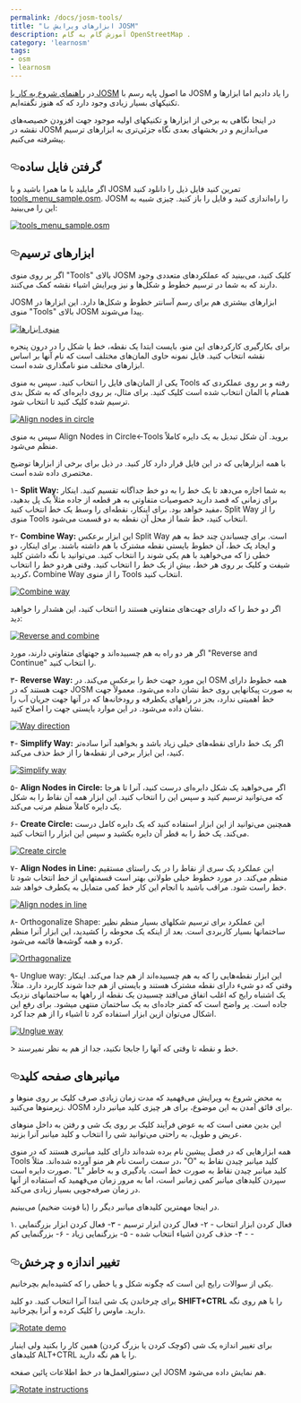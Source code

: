 ```yaml
---
permalink: /docs/josm-tools/
title: "ابزارهای ویرایش با JOSM"
description: آموزش گام به گام OpenStreetMap .
category: 'learnosm'
tags:
- osm
- learnosm
---
```




<p>در <a href="/start-josm">راهنمای شروع به کار با JOSM</a> ما اصول پایه رسم با
JOSM را یاد دادیم اما ابزارها و تکنیکهای بسیار زیادی وجود دارد که که هنوز نگفته‌ایم.</p>
<p>در اینجا نگاهی به برخی از ابزارها و تکنیکهای اولیه موجود جهت
افزودن خصیصه‌های نقشه در JOSM می‌اندازیم و در بخشهای بعدی
نگاه جزئی‌تری به ابزارهای ترسیم پیشرفته می‌کنیم.</p>
<h2><a id="user-content-گرفتن-فایل-ساده" class="anchor" aria-hidden="true" href="#گرفتن-فایل-ساده"><svg class="octicon octicon-link" viewBox="0 0 16 16" version="1.1" width="16" height="16" aria-hidden="true"><path fill-rule="evenodd" d="M4 9h1v1H4c-1.5 0-3-1.69-3-3.5S2.55 3 4 3h4c1.45 0 3 1.69 3 3.5 0 1.41-.91 2.72-2 3.25V8.59c.58-.45 1-1.27 1-2.09C10 5.22 8.98 4 8 4H4c-.98 0-2 1.22-2 2.5S3 9 4 9zm9-3h-1v1h1c1 0 2 1.22 2 2.5S13.98 12 13 12H9c-.98 0-2-1.22-2-2.5 0-.83.42-1.64 1-2.09V6.25c-1.09.53-2 1.84-2 3.25C6 11.31 7.55 13 9 13h4c1.45 0 3-1.69 3-3.5S14.5 6 13 6z"></path></svg></a>گرفتن فایل ساده</h2>
<p>اگر مایلید با ما همرا باشید و با JOSM تمرین کنید فایل ذیل را دانلود کنید
<a href="/assets/docs/tools_menu_sample.osm">tools_menu_sample.osm</a>.
JOSM را راه‌اندازی کنید و فایل را باز کنید. چیزی شبیه به این را می‌بینید:</p>
<p><a target="_blank" rel="noopener noreferrer" href="/hotosm/learnosm/blob/gh-pages/images/josm/tools-menu-sample-file.png"><img src="/assets/img/tools-menu-sample-file.png" alt="tools_menu_sample.osm" style="max-width:100%;"></a></p>
<h2><a id="user-content-ابزارهای-ترسیم" class="anchor" aria-hidden="true" href="#ابزارهای-ترسیم"><svg class="octicon octicon-link" viewBox="0 0 16 16" version="1.1" width="16" height="16" aria-hidden="true"><path fill-rule="evenodd" d="M4 9h1v1H4c-1.5 0-3-1.69-3-3.5S2.55 3 4 3h4c1.45 0 3 1.69 3 3.5 0 1.41-.91 2.72-2 3.25V8.59c.58-.45 1-1.27 1-2.09C10 5.22 8.98 4 8 4H4c-.98 0-2 1.22-2 2.5S3 9 4 9zm9-3h-1v1h1c1 0 2 1.22 2 2.5S13.98 12 13 12H9c-.98 0-2-1.22-2-2.5 0-.83.42-1.64 1-2.09V6.25c-1.09.53-2 1.84-2 3.25C6 11.31 7.55 13 9 13h4c1.45 0 3-1.69 3-3.5S14.5 6 13 6z"></path></svg></a>ابزارهای ترسیم</h2>
<p>اگر بر روی منوی "Tools" بالای JOSM کلیک کنید، می‌بینید که
عملکردهای متعددی وجود دارند که به شما در ترسیم خطوط و شکل‌ها و نیز
ویرایش اشیاء نقشه کمک می‌کنند.</p>
<p>JOSM ابزارهای بیشتری هم برای رسم آسانتر
خطوط و شکل‌ها دارد. این ابزارها در منوی "Tools"
بالای JOSM پیدا می‌شوند.</p>
<p><a target="_blank" rel="noopener noreferrer" href="/hotosm/learnosm/blob/gh-pages/images/josm/tools-menu.png"><img src="/assets/img/tools-menu.png" alt="منوی ابزارها" style="max-width:100%;"></a></p>
<p>برای بکارگیری کارکردهای این منو، بایست ابتدا
یک نقطه، خط یا شکل را در درون پنجره نقشه انتخاب کنید. فایل نمونه
حاوی المان‌های مختلف است که نام آنها بر اساس ابزارهای مختلف منو نامگذاری شده است.</p>
<p>یکی از المان‌های فایل را انتخاب کنید. سپس به منوی Tools رفته
و بر روی عملکردی که همنام با المان
انتخاب شده است کلیک کنید.
برای مثال، بر روی دایره‌ای که به شکل بدی ترسیم شده کلیک کنید تا انتخاب شود.</p>
<p><a target="_blank" rel="noopener noreferrer" href="/hotosm/learnosm/blob/gh-pages/images/josm/align-nodes-in-circle.png"><img src="/assets/img/align-nodes-in-circle.png" alt="Align nodes in circle" style="max-width:100%;"></a></p>
<p>سپس به منوی Align Nodes in Circle&lt;-Tools بروید.
آن شکل تبدیل به یک دایره کاملاً منظم می‌شود.</p>
<p>با همه ابزارهایی که در این فایل قرار دارد کار کنید.  در ذیل برای برخی از
ابزارها توضیح مختصری داده شده است.</p>
<p>۱- <strong>Split Way:</strong> به شما اجازه می‌دهد تا یک خط را به دو خط جداگانه تقسیم کنید.
اینکار برای زمانی که قصد دارید خصوصیات متفاوتی
به هر قطعه از جاده مثلاْ یک پل بدهید، مفید خواهد بود. برای اینکار، نقطه‌ای را
وسط یک خط انتخاب کنید، Split Way را
از منوی Tools انتخاب کنید، خط شما از محل آن نقطه به دو قسمت می‌شود.</p>
<p>۲- <strong>Combine Way:</strong> این ابزار برعکس Split Way است. برای چسباندن
چند خط به هم و ایجاد یک خط، آن خطوط بایستی نقطه مشترک با هم داشته باشند. برای اینکار،
دو خطی زا که می‌خواهید با هم یکی شوند را انتخاب کنید. می‌توانید
با نگه داشتن کلید شیفت و
کلیک بر روی هر خط، بیش از یک خط را انتخاب کنید. وقتی هردو خط را انتخاب کردید،
Combine Way را از منوی Tools انتخاب کنید.</p>
<p><a target="_blank" rel="noopener noreferrer" href="/hotosm/learnosm/blob/gh-pages/images/josm/combine-way.png"><img src="/assets/img/combine-way.png" alt="Combine way" style="max-width:100%;"></a></p>
 اگر دو خط را که دارای جهت‌های متفاوتی هستند را انتخاب کنید، این
هشدار را خواهید دید:
 
<p><a target="_blank" rel="noopener noreferrer" href="/hotosm/learnosm/blob/gh-pages/images/josm/reverse-and-combine.png"><img src="/assets/img/reverse-and-combine.png" alt="Reverse and combine" style="max-width:100%;"></a></p>
 اگر هر دو راه به هم چسبیده‌اند و جهتهای متفاوتی دارند، مورد 
"Reverse and Continue" را انتخاب کنید.
 
<p>۳- <strong>Reverse Way:</strong> این مورد جهت خط را برعکس می‌کند. در OSM
همه خطوط دارای جهت هستند که در JOSM به صورت پیکانهایی روی خط نشان داده می‌شود.
معمولاً جهت خط اهمیتی ندارد، بجز در راههای یکطرفه و
رودخانه‌ها که در آنها جهت جریان آب را نشان داده می‌شود. در این موارد
بایستی جهت را اصلاح کنید.</p>
<p><a target="_blank" rel="noopener noreferrer" href="/hotosm/learnosm/blob/gh-pages/images/josm/way-direction.png"><img src="/assets/img/way-direction.png" alt="Way direction" style="max-width:100%;"></a></p>
<p>۴- <strong>Simplify Way:</strong> اگر یک خط دارای نقطه‌های خیلی زیاد باشد و بخواهید آنرا
ساده‌تر کنید، این ابزار برخی از نقطه‌ها را از خط حذف می‌کند.</p>
<p><a target="_blank" rel="noopener noreferrer" href="/hotosm/learnosm/blob/gh-pages/images/josm/simplify-way.png"><img src="/assets/img/simplify-way.png" alt="Simplify way" style="max-width:100%;"></a></p>
<p>۵- <strong>Align Nodes in Circle:</strong> اگر می‌خواهید یک
شکل دابره‌ای درست کنید، آنرا تا هرجا که می‌توانید ترسیم کنید و سپس این را انتخاب کنید.
این ابزار همه آن نقاط را به شکل یک دایره کاملاً منظم مرتب می‌کند.</p>
<p>۶- <strong>Create Circle:</strong> همچنین می‌توانید از این ابزار استفاده کنید که یک
دایره کامل درست می‌کند. یک خط را به قطر آن دایره بکشید
و سپس این ابزار را انتخاب کنید.</p>
<p><a target="_blank" rel="noopener noreferrer" href="/hotosm/learnosm/blob/gh-pages/images/josm/create-circle.png"><img src="/assets/img/create-circle.png" alt="Create circle" style="max-width:100%;"></a></p>
<p>۷- <strong>Align Nodes in Line:</strong> این عملکرد یک سری از نقاط را در یک
راستای مستقیم منظم می‌کند. در مورد خطوط خیلی طولانی
بهتر است قسمتهایی از خط انتخاب شود تا خط راست شود. مراقب باشید
با انجام این کار خط کمی متمایل به یکطرف خواهد شد.</p>
<p><a target="_blank" rel="noopener noreferrer" href="/hotosm/learnosm/blob/gh-pages/images/josm/align-nodes-in-line.png"><img src="/assets/img/align-nodes-in-line.png" alt="Align nodes in line" style="max-width:100%;"></a></p>
<p>۸- Orthogonalize Shape: این عملکرد برای ترسیم
شکلهای بسیار منظم نظیر ساختمانها بسیار کاربردی است. بعد از اینکه یک محوطه را کشیدید، این
ابزار آنرا منظم کرده و همه گوشه‌ها قائمه می‌شود.</p>
<p><a target="_blank" rel="noopener noreferrer" href="/hotosm/learnosm/blob/gh-pages/images/josm/orthagonalize.png"><img src="/assets/img/orthagonalize.png" alt="Orthagonalize" style="max-width:100%;"></a></p>
<p>۹- Unglue way: این ابزار نقطه‌هایی را که
به هم چسبیده‌اند از هم جدا می‌کند. اینکار وقتی که دو شیء دارای نقطه مشترک هستند
و بایستی از هم جدا شوند کاربرد دارد. مثلاً، یک اشتباه رایج که اغلب اتفاق می‌افتد چسبیدن یک نقطه
از راهها به ساختمانهای نزدیک جاده است. پر واضح است که کمتر جاده‌ای به یک ساختمان
منتهی میشود. برای رفع این اشکال می‌توان ازین ابزار استفاده کرد تا اشیاء را
از هم جدا کرد.</p>
<p><a target="_blank" rel="noopener noreferrer" href="/hotosm/learnosm/blob/gh-pages/images/josm/unglue-way.png"><img src="/assets/img/unglue-way.png" alt="Unglue way" style="max-width:100%;"></a></p>
 &gt; خط و نقطه تا وقتی که آنها را جابجا نکنید، جدا از هم به نظر نمیرسند.
 
<h2><a id="user-content-میانبرهای-صفحه-کلید" class="anchor" aria-hidden="true" href="#میانبرهای-صفحه-کلید"><svg class="octicon octicon-link" viewBox="0 0 16 16" version="1.1" width="16" height="16" aria-hidden="true"><path fill-rule="evenodd" d="M4 9h1v1H4c-1.5 0-3-1.69-3-3.5S2.55 3 4 3h4c1.45 0 3 1.69 3 3.5 0 1.41-.91 2.72-2 3.25V8.59c.58-.45 1-1.27 1-2.09C10 5.22 8.98 4 8 4H4c-.98 0-2 1.22-2 2.5S3 9 4 9zm9-3h-1v1h1c1 0 2 1.22 2 2.5S13.98 12 13 12H9c-.98 0-2-1.22-2-2.5 0-.83.42-1.64 1-2.09V6.25c-1.09.53-2 1.84-2 3.25C6 11.31 7.55 13 9 13h4c1.45 0 3-1.69 3-3.5S14.5 6 13 6z"></path></svg></a>میانبرهای صفحه کلید</h2>
<p>به محض شروع به ویرایش می‌فهمید که مدت زمان زیادی صرف کلیک
بر روی منوها و زیرمنوها می‌کنید. JOSM برای فائق آمدن به این موضوع،
برای هر چیزی کلید میانبر دارد.</p>
<p>این بدین معنی است که به عوض فرآیند کلیک بر روی یک شی و رفتن به
داخل منوهای عریض و طویل، به راحتی می‌توانید شی را انتخاب و کلید میانبر آنرا بزنید.</p>
<p>همه ابزارهایی که در فصل پیشین نام برده شده‌اند دارای کلید میانبری هستند که در
منوی Tools در سمت راست نام هر منو آورده شده‌اند. مثلاً، "O"
کلید میانبر چیدن نقاط به صورت دایره است. "L" کلید میانبر چیدن نقاط به صورت خط است.
یادگیری و به خاطر سپردن کلیدهای میانبر کمی زمانبر است، اما به مرور زمان می‌فهمید که
استفاده از آنها در زمان صرفه‌جویی بسیار زیادی می‌‌کند.</p>
<p>در اینجا مهمترین کلیدهای میانبر دیگر را (با فونت ضخیم) می‌بینیم.</p>
<p>۱. فعال کردن ابزار انتخاب -
۲- فعال کردن ابزار ترسیم -
۳- فعال کردن ابزار بزرگنمایی -
۴- حذف کردن اشیاء انتخاب شده -
۵- بزرگنمایی زیاد -
۶- بزرگنمایی کم -</p>
<h2><a id="user-content-تغییر-اندازه-و-چرخش" class="anchor" aria-hidden="true" href="#تغییر-اندازه-و-چرخش"><svg class="octicon octicon-link" viewBox="0 0 16 16" version="1.1" width="16" height="16" aria-hidden="true"><path fill-rule="evenodd" d="M4 9h1v1H4c-1.5 0-3-1.69-3-3.5S2.55 3 4 3h4c1.45 0 3 1.69 3 3.5 0 1.41-.91 2.72-2 3.25V8.59c.58-.45 1-1.27 1-2.09C10 5.22 8.98 4 8 4H4c-.98 0-2 1.22-2 2.5S3 9 4 9zm9-3h-1v1h1c1 0 2 1.22 2 2.5S13.98 12 13 12H9c-.98 0-2-1.22-2-2.5 0-.83.42-1.64 1-2.09V6.25c-1.09.53-2 1.84-2 3.25C6 11.31 7.55 13 9 13h4c1.45 0 3-1.69 3-3.5S14.5 6 13 6z"></path></svg></a>تغییر اندازه و چرخش</h2>
<p>یکی از سوالات رایج این است که چگونه شکل و یا خطی را که کشیده‌ایم
بچرخانیم.</p>
<p>برای چرخاندن یک شی ابتدا آنرا انتخاب کنید.
دو کلید <strong>SHIFT+CTRL</strong> را با هم روی نگه دارید.
ماوس را کلیک کرده و آنرا بچرخانید.</p>
<p><a target="_blank" rel="noopener noreferrer" href="/hotosm/learnosm/blob/gh-pages/images/josm/rotate-demo.png"><img src="/assets/img/rotate-demo.png" alt="Rotate demo" style="max-width:100%;"></a></p>
<p>برای تغییر اندازه یک شی (کوچک کردن یا بزرگ کردن) همین کار را بکنید
ولی اینبار کلیدهای ALT+CTRL را با هم نگه دارید.</p>
<p>این دستورالعمل‌ها در خط اطلاعات پائین صفحه JOSM هم نمایش داده می‌شود.</p>
<p><a target="_blank" rel="noopener noreferrer" href="/hotosm/learnosm/blob/gh-pages/images/josm/rotate-instructions.png"><img src="/assets/img/rotate-instructions.png" alt="Rotate instructions" style="max-width:100%;"></a></p>